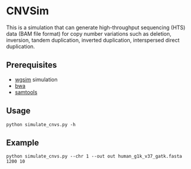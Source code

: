 # CNVSim

This is a simulation that can generate high-throughput sequencing (HTS) data (BAM file format) for copy number variations such as deletion, inversion, tandem duplication, inverted duplication, interspersed direct duplication. 

## Prerequisites

* [wgsim](https://github.com/lh3/wgsim) simulation 
* [bwa](https://github.com/lh3/bwa) 
* [samtools](https://github.com/samtools/) 

## Usage

```
python simulate_cnvs.py -h
```

## Example

```
python simulate_cnvs.py --chr 1 --out out human_g1k_v37_gatk.fasta 1200 10
```

